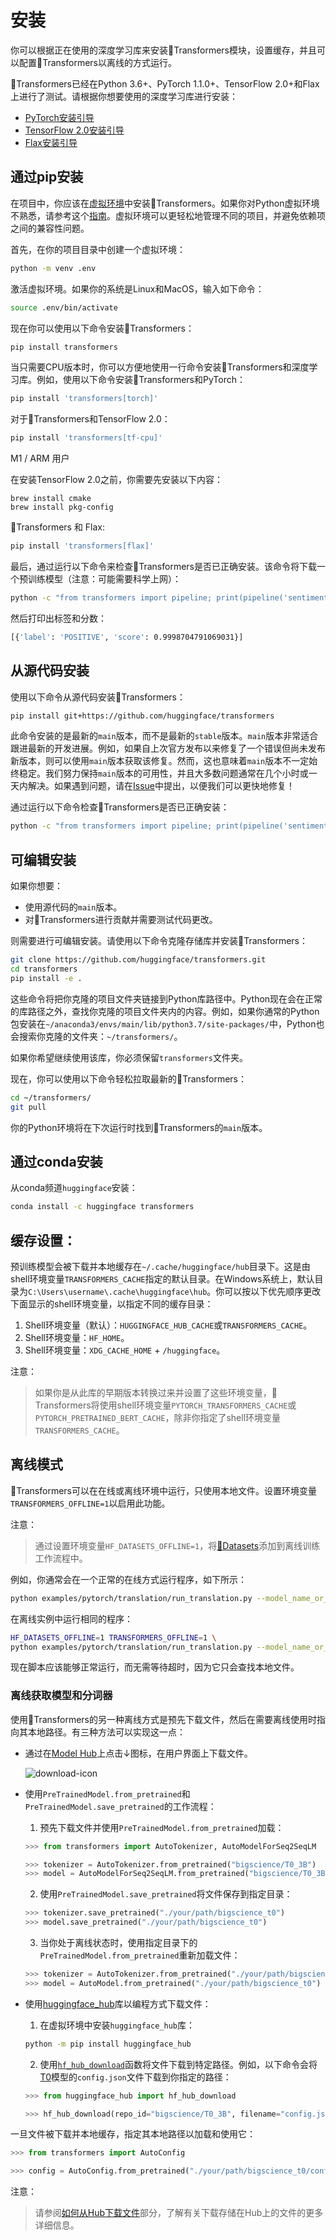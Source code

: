 <!--Copyright 2022 The HuggingFace Team. All rights reserved.

Licensed under the Apache License, Version 2.0 (the "License"); you may not use this file except in compliance with
the License. You may obtain a copy of the License at

http://www.apache.org/licenses/LICENSE-2.0

Unless required by applicable law or agreed to in writing, software distributed under the License is distributed on
an "AS IS" BASIS, WITHOUT WARRANTIES OR CONDITIONS OF ANY KIND, either express or implied. See the License for the
specific language governing permissions and limitations under the License.

⚠️ Note that this file is in Markdown but contain specific syntax for our doc-builder (similar to MDX) that may not be
rendered properly in your Markdown viewer.

-->

# 安装

你可以根据正在使用的深度学习库来安装🤗Transformers模块，设置缓存，并且可以配置🤗Transformers以离线的方式运行。

🤗Transformers已经在Python 3.6+、PyTorch 1.1.0+、TensorFlow 2.0+和Flax上进行了测试。请根据你想要使用的深度学习库进行安装：

* [PyTorch安装引导](https://pytorch.org/get-started/locally/)
* [TensorFlow 2.0安装引导](https://www.tensorflow.org/install/pip)
* [Flax安装引导](https://flax.readthedocs.io/en/latest/)

## 通过pip安装

在项目中，你应该在[虚拟环境](https://docs.python.org/3/library/venv.html)中安装🤗Transformers。如果你对Python虚拟环境不熟悉，请参考这个[指南](https://packaging.python.org/guides/installing-using-pip-and-virtual-environments/)。虚拟环境可以更轻松地管理不同的项目，并避免依赖项之间的兼容性问题。

首先，在你的项目目录中创建一个虚拟环境：

```bash
python -m venv .env
```

激活虚拟环境。如果你的系统是Linux和MacOS，输入如下命令：

```bash
source .env/bin/activate
```

现在你可以使用以下命令安装🤗Transformers：

```bash
pip install transformers
```

当只需要CPU版本时，你可以方便地使用一行命令安装🤗Transformers和深度学习库。例如，使用以下命令安装🤗Transformers和PyTorch：

```bash
pip install 'transformers[torch]'
```

对于🤗Transformers和TensorFlow 2.0：

```bash
pip install 'transformers[tf-cpu]'
```

<Tip warning={true}>

M1 / ARM 用户
    
在安装TensorFlow 2.0之前，你需要先安装以下内容：

```
brew install cmake
brew install pkg-config
```

</Tip>

🤗Transformers 和 Flax:

```bash
pip install 'transformers[flax]'
```

最后，通过运行以下命令来检查🤗Transformers是否已正确安装。该命令将下载一个预训练模型（注意：可能需要科学上网）：

```bash
python -c "from transformers import pipeline; print(pipeline('sentiment-analysis')('we love you'))"
```

然后打印出标签和分数：

```bash
[{'label': 'POSITIVE', 'score': 0.9998704791069031}]
```

## 从源代码安装

使用以下命令从源代码安装🤗Transformers：

```bash
pip install git+https://github.com/huggingface/transformers
```

此命令安装的是最新的`main`版本，而不是最新的`stable`版本。`main`版本非常适合跟进最新的开发进展。例如，如果自上次官方发布以来修复了一个错误但尚未发布新版本，则可以使用`main`版本获取该修复。然而，这也意味着`main`版本不一定始终稳定。我们努力保持`main`版本的可用性，并且大多数问题通常在几个小时或一天内解决。如果遇到问题，请在[Issue](https://github.com/huggingface/transformers/issues)中提出，以便我们可以更快地修复！

通过运行以下命令检查🤗Transformers是否已正确安装：

```bash
python -c "from transformers import pipeline; print(pipeline('sentiment-analysis')('I love you'))"
```

## 可编辑安装

如果你想要：

- 使用源代码的`main`版本。
- 对🤗Transformers进行贡献并需要测试代码更改。

则需要进行可编辑安装。请使用以下命令克隆存储库并安装🤗Transformers：

```bash
git clone https://github.com/huggingface/transformers.git
cd transformers
pip install -e .
```

这些命令将把你克隆的项目文件夹链接到Python库路径中。Python现在会在正常的库路径之外，查找你克隆的项目文件夹内的内容。例如，如果你通常的Python包安装在`~/anaconda3/envs/main/lib/python3.7/site-packages/`中，Python也会搜索你克隆的文件夹：`~/transformers/`。

<Tip warning={true}>

如果你希望继续使用该库，你必须保留`transformers`文件夹。

</Tip>

现在，你可以使用以下命令轻松拉取最新的🤗Transformers：

```bash
cd ~/transformers/
git pull
```

你的Python环境将在下次运行时找到🤗Transformers的`main`版本。

## 通过conda安装

从conda频道`huggingface`安装：

```bash
conda install -c huggingface transformers
```

## 缓存设置：

预训练模型会被下载并本地缓存在`~/.cache/huggingface/hub`目录下。这是由shell环境变量`TRANSFORMERS_CACHE`指定的默认目录。在Windows系统上，默认目录为`C:\Users\username\.cache\huggingface\hub`。你可以按以下优先顺序更改下面显示的shell环境变量，以指定不同的缓存目录：

1. Shell环境变量（默认）：`HUGGINGFACE_HUB_CACHE`或`TRANSFORMERS_CACHE`。
2. Shell环境变量：`HF_HOME`。
3. Shell环境变量：`XDG_CACHE_HOME` + `/huggingface`。

注意：
> 如果你是从此库的早期版本转换过来并设置了这些环境变量，🤗Transformers将使用shell环境变量`PYTORCH_TRANSFORMERS_CACHE`或`PYTORCH_PRETRAINED_BERT_CACHE`，除非你指定了shell环境变量`TRANSFORMERS_CACHE`。


## 离线模式

🤗Transformers可以在在线或离线环境中运行，只使用本地文件。设置环境变量`TRANSFORMERS_OFFLINE=1`以启用此功能。

注意：

>通过设置环境变量`HF_DATASETS_OFFLINE=1`，将[🤗Datasets](https://huggingface.co/docs/datasets/)添加到离线训练工作流程中。



例如，你通常会在一个正常的在线方式运行程序，如下所示：

```bash
python examples/pytorch/translation/run_translation.py --model_name_or_path t5-small --dataset_name wmt16 --dataset_config ro-en ...
```

在离线实例中运行相同的程序：

```bash
HF_DATASETS_OFFLINE=1 TRANSFORMERS_OFFLINE=1 \
python examples/pytorch/translation/run_translation.py --model_name_or_path t5-small --dataset_name wmt16 --dataset_config ro-en ...
```

现在脚本应该能够正常运行，而无需等待超时，因为它只会查找本地文件。

### 离线获取模型和分词器

使用🤗Transformers的另一种离线方式是预先下载文件，然后在需要离线使用时指向其本地路径。有三种方法可以实现这一点：

* 通过在[Model Hub](https://huggingface.co/models)上点击↓图标，在用户界面上下载文件。

    ![download-icon](https://huggingface.co/datasets/huggingface/documentation-images/resolve/main/download-icon.png)

* 使用`PreTrainedModel.from_pretrained`和`PreTrainedModel.save_pretrained`的工作流程：

    1. 预先下载文件并使用`PreTrainedModel.from_pretrained`加载：

    ```py
    >>> from transformers import AutoTokenizer, AutoModelForSeq2SeqLM

    >>> tokenizer = AutoTokenizer.from_pretrained("bigscience/T0_3B")
    >>> model = AutoModelForSeq2SeqLM.from_pretrained("bigscience/T0_3B")
    ```

    2. 使用`PreTrainedModel.save_pretrained`将文件保存到指定目录：

    ```py
    >>> tokenizer.save_pretrained("./your/path/bigscience_t0")
    >>> model.save_pretrained("./your/path/bigscience_t0")
    ```

    3. 当你处于离线状态时，使用指定目录下的`PreTrainedModel.from_pretrained`重新加载文件：

    ```py
    >>> tokenizer = AutoTokenizer.from_pretrained("./your/path/bigscience_t0")
    >>> model = AutoModel.from_pretrained("./your/path/bigscience_t0")
    ```

* 使用[huggingface_hub](https://github.com/huggingface/huggingface_hub/tree/main/src/huggingface_hub)库以编程方式下载文件：

    1. 在虚拟环境中安装`huggingface_hub`库：

    ```bash
    python -m pip install huggingface_hub
    ```

    2. 使用[`hf_hub_download`](https://huggingface.co/docs/hub/adding-a-library#download-files-from-the-hub)函数将文件下载到特定路径。例如，以下命令会将[T0](https://huggingface.co/bigscience/T0_3B)模型的`config.json`文件下载到你指定的路径：

    ```py
    >>> from huggingface_hub import hf_hub_download
    
    >>> hf_hub_download(repo_id="bigscience/T0_3B", filename="config.json", cache_dir="./your/path/bigscience_t0")
    ```

一旦文件被下载并本地缓存，指定其本地路径以加载和使用它：

```py
>>> from transformers import AutoConfig

>>> config = AutoConfig.from_pretrained("./your/path/bigscience_t0/config.json")
```

注意：
>请参阅[如何从Hub下载文件](https://huggingface.co/docs/hub/how-to-downstream)部分，了解有关下载存储在Hub上的文件的更多详细信息。

